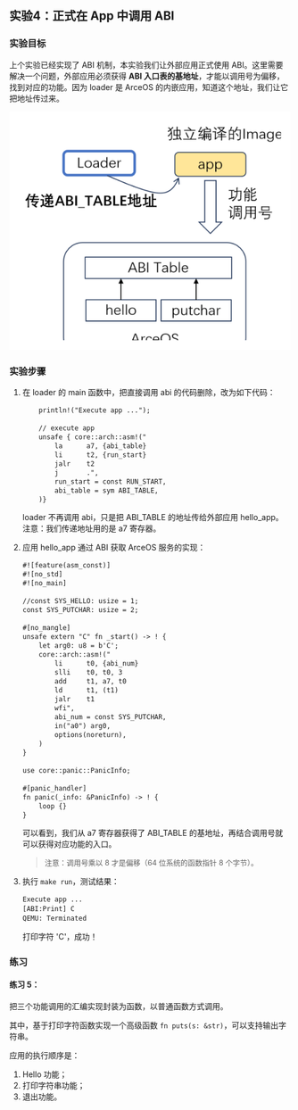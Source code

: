 ## 实验4：正式在 App 中调用 ABI



### 实验目标

上个实验已经实现了 ABI 机制，本实验我们让外部应用正式使用 ABI。这里需要解决一个问题，外部应用必须获得 **ABI 入口表的基地址**，才能以调用号为偏移，找到对应的功能。因为 loader 是 ArceOS 的内嵌应用，知道这个地址，我们让它把地址传过来。

<div style="text-align:center">
   <img src=".\img\p4.svg" alt="p4" style="zoom:100%"/>
</div>



### 实验步骤

1. 在 loader 的 main 函数中，把直接调用 abi 的代码删除，改为如下代码：

   ```rust,editable
       println!("Execute app ...");
   
       // execute app
       unsafe { core::arch::asm!("
           la      a7, {abi_table}
           li      t2, {run_start}
           jalr    t2
           j       .",
           run_start = const RUN_START,
           abi_table = sym ABI_TABLE,
       )}
   ```
   
   loader 不再调用 abi，只是把 ABI_TABLE 的地址传给外部应用 hello_app。注意：我们传递地址用的是 a7 寄存器。
   
2. 应用 hello_app 通过 ABI 获取 ArceOS 服务的实现：

   ```rust,editable
   #![feature(asm_const)]
   #![no_std]
   #![no_main]
   
   //const SYS_HELLO: usize = 1;
   const SYS_PUTCHAR: usize = 2;
   
   #[no_mangle]
   unsafe extern "C" fn _start() -> ! {
       let arg0: u8 = b'C';
       core::arch::asm!("
           li      t0, {abi_num}
           slli    t0, t0, 3
           add     t1, a7, t0
           ld      t1, (t1)
           jalr    t1
           wfi",
           abi_num = const SYS_PUTCHAR,
           in("a0") arg0,
           options(noreturn),
       )
   }
   
   use core::panic::PanicInfo;
   
   #[panic_handler]
   fn panic(_info: &PanicInfo) -> ! {
       loop {}
   }
   ```

   可以看到，我们从 a7 寄存器获得了 ABI_TABLE 的基地址，再结合调用号就可以获得对应功能的入口。

   > <font size=2>   注意：调用号乘以 8 才是偏移（64 位系统的函数指针 8 个字节）。</font>

3. 执行 `make run`，测试结果：

   ```bash
   Execute app ...
   [ABI:Print] C
   QEMU: Terminated
   ```

   打印字符 'C'，成功！

   

### 练习

#### 练习 5：

把三个功能调用的汇编实现封装为函数，以普通函数方式调用。

其中，基于打印字符函数实现一个高级函数 `fn puts(s: &str)`，可以支持输出字符串。

应用的执行顺序是：

1. Hello 功能；
2. 打印字符串功能；
3. 退出功能。
